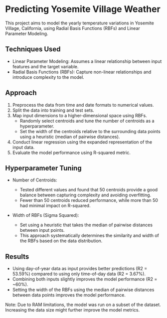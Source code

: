 # Predicting Yosemite Village Weather

This project aims to model the yearly temperature variations in Yosemite Village, California, using Radial Basis Functions (RBFs) and Linear Parameter Modeling.

## Techniques Used

- Linear Parameter Modeling: Assumes a linear relationship between input features and the target variable.
- Radial Basis Functions (RBFs): Capture non-linear relationships and introduce complexity to the model.

## Approach

1. Preprocess the data from time and date formats to numerical values.
2. Split the data into training and test sets.
3. Map input dimensions to a higher-dimensional space using RBFs.
   - Randomly select centroids and tune the number of centroids as a hyperparameter.
   - Set the width of the centroids relative to the surrounding data points using a heuristic (median of pairwise distances).
4. Conduct linear regression using the expanded representation of the input data.
5. Evaluate the model performance using R-squared metric.

## Hyperparameter Tuning

- Number of Centroids:
  - Tested different values and found that 50 centroids provide a good balance between capturing complexity and avoiding overfitting.
  - Fewer than 50 centroids reduced performance, while more than 50 had minimal impact on R-squared.

- Width of RBFs (Sigma Squared):
  - Set using a heuristic that takes the median of pairwise distances between input points.
  - This approach systematically determines the similarity and width of the RBFs based on the data distribution.

## Results

- Using day-of-year data as input provides better predictions (R2 = 53.59%) compared to using only time-of-day data (R2 = 3.67%).
- Combining both inputs slightly improves the model performance (R2 = ~60%).
- Setting the width of the RBFs using the median of pairwise distances between data points improves the model performance.

Note: Due to RAM limitations, the model was run on a subset of the dataset. Increasing the data size might further improve the model metrics.
